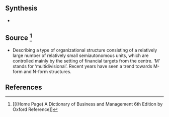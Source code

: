 ## Synthesis
- 
## Source [^1]
- Describing a type of organizational structure consisting of a relatively large number of relatively small semiautonomous units, which are controlled mainly by the setting of financial targets from the centre. ‘M’ stands for ‘multidivisional’. Recent years have seen a trend towards M-form and N-form structures.
## References

[^1]: [[(Home Page) A Dictionary of Business and Management 6th Edition by Oxford Reference]]